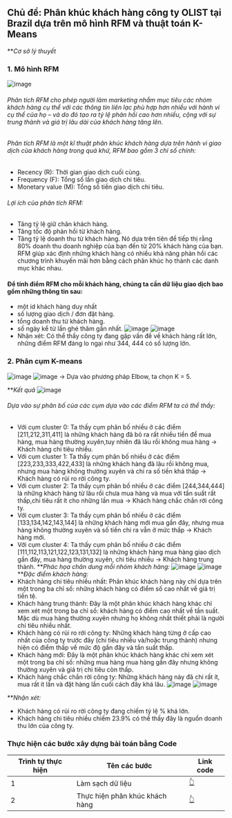 ## Chủ đề: Phân khúc khách hàng công ty OLIST tại Brazil dựa trên mô hình RFM và thuật toán K-Means 
***Cơ sở lý thuyết*
### 1.	Mô hình RFM
![image](https://github.com/quynguyen6702/Olist_RFM/assets/125745108/4106a8c1-55c8-4d58-9fbe-fa516b443e20)
###### Phân tích RFM cho phép người làm marketing nhắm mục tiêu các nhóm khách hàng cụ thể với các thông tin liên lạc phù hợp hơn nhiều với hành vi cụ thể của họ – và do đó tạo ra tỷ lệ phản hồi cao hơn nhiều, cộng với sự trung thành và giá trị lâu dài của khách hàng tăng lên.
###### Phân tích RFM là một kĩ thuật phân khúc khách hàng dựa trên hành vi giao dịch của khách hàng trong quá khứ, RFM bao gồm 3 chỉ số chính:
-	Recency (R): Thời gian giao dịch cuối cùng.
-	Frequency (F): Tổng số lần giao dịch chi tiêu.
-	Monetary value (M): Tổng số tiền giao dịch chi tiêu.
###### Lợi ích của phân tích RFM:
-	Tăng tỷ lệ giữ chân khách hàng.
-	Tăng tốc độ phản hồi từ khách hàng.
-	Tăng tỷ lệ doanh thu từ khách hàng.
Nó dựa trên tiên đề tiếp thị rằng 80% doanh thu doanh nghiệp của bạn đến từ 20% khách hàng của bạn. RFM giúp xác định những khách hàng có nhiều khả năng phản hồi các chương trình khuyến mãi hơn bằng cách phân khúc họ thành các danh mục khác nhau.

#### Để tính điểm RFM cho mỗi khách hàng, chúng ta cần dữ liệu giao dịch bao gồm những thông tin sau:
- một id khách hàng duy nhất
-	số lượng giao dịch / đơn đặt hàng.
-	tổng doanh thu từ khách hàng.
-	số ngày kể từ lần ghé thăm gần nhất.
![image](https://github.com/quynguyen6702/Olist_RFM/assets/125745108/723cb1f1-950a-4bc1-9d85-aa4db88fa5d5)
![image](https://github.com/quynguyen6702/Olist_RFM/assets/125745108/54b94d6a-0bf7-4ef0-a38e-49589d9ab36b)
- Nhận xét: Có thể thấy công ty đang gặp vấn đề về khách hàng rất lớn, những điểm RFM đáng lo ngại như 344, 444 có số lượng lớn.

### 2. Phân cụm K-means
![image](https://github.com/quynguyen6702/Olist_RFM/assets/125745108/cc683550-7025-41d2-a332-50fb779e8906)
![image](https://github.com/quynguyen6702/Olist_RFM/assets/125745108/3b069e03-f5c9-45a1-9f75-4cc4898595f8)
→ Dựa vào phương pháp Elbow, ta chọn K = 5.

***Kết quả*
![image](https://github.com/quynguyen6702/Olist_RFM/assets/125745108/a41c9fa5-21b8-46ba-8a48-398292e70bd0)
###### Dựa vào sự phân bố của các cụm dựa vào các điểm RFM ta có thể thấy:
-	Với cụm cluster 0: Ta thấy cụm phân bố nhiều ở các điểm [211,212,311,411] là những khách hàng đã bỏ ra rất nhiều tiền để mua hàng, mua hàng thường xuyên,tuy nhiên đã lâu rồi không mua hàng → Khách hàng chi tiêu nhiều.
-	Với cụm cluster 1: Ta thấy cụm phân bố nhiều ở các điểm [223,233,333,422,433] là những khách hàng đã lâu rồi không mua, nhưng mua hàng không thường xuyên và chi ra số tiền khá thấp → Khách hàng có rủi ro rời công ty.
-	Với cụm cluster 2: Ta thấy cụm phân bố nhiều ở các điểm [244,344,444] là những khách hàng từ lâu rồi chưa mua hàng và mua với tần suất rất thấp,chi tiêu rất ít cho những lần mua → Khách hàng chắc chắn rời công ty.
-	Với cụm cluster 3: Ta thấy cụm phân bố nhiều ở các điểm [133,134,142,143,144] là những khách hàng mới mua gần đây, nhưng mua hàng không thường xuyên và số tiền chi ra vẫn ở mức thấp → Khách hàng mới.
-	Với cụm cluster 4: Ta thấy cụm phân bố nhiều ở các điểm [111,112,113,121,122,123,131,132] là những khách hàng mua hàng giao dịch gần đây, mua hàng thường xuyên, chi tiêu nhiều → Khách hàng trung thành.
***Phác họa chân dung mỗi nhóm khách hàng:*
 	![image](https://github.com/quynguyen6702/Olist_RFM/assets/125745108/a6d71044-15e0-464e-a07c-e14d0ad46b9d)
 	![image](https://github.com/quynguyen6702/Olist_RFM/assets/125745108/27c1baa3-544f-4a37-a129-995ad2b118ef)
***Đặc điểm khách hàng:*
-	Khách hàng chi tiêu nhiều nhất: Phân khúc khách hàng này chỉ dựa trên một trong ba chỉ số: những khách hàng có điểm số cao nhất về giá trị tiền tệ. 
-	Khách hàng trung thành: Đây là một phân khúc khách hàng khác chỉ xem xét một trong ba chỉ số: khách hàng có điểm cao nhất về tần suất. Mặc dù mua hàng thường xuyên nhưng họ không nhất thiết phải là người chi tiêu nhiều nhất.
-	Khách hàng có rủi ro rời công ty: Những khách hàng từng ở cấp cao nhất của công ty trước đây (chi tiêu nhiều và/hoặc trung thành) nhưng hiện có điểm thấp về mức độ gần đây và tần suất thấp.
-	Khách hàng mới: Đây là một phân khúc khách hàng khác chỉ xem xét một trong ba chỉ số: những mua hàng mua hàng gần đây nhưng không thường xuyên và giá trị chi tiêu còn thấp.
-	Khách hàng chắc chắn rời công ty: Những khách hàng này đã chi rất ít, mua rất ít lần và đặt hàng lần cuối cách đây khá lâu.
![image](https://github.com/quynguyen6702/Olist_RFM/assets/125745108/8c2a978a-9b54-40de-8a01-c9de8982bdbf)
![image](https://github.com/quynguyen6702/Olist_RFM/assets/125745108/00d8debe-e7cb-4cf7-afd2-16fc5ca1b112)

***Nhận xét:*
-	Khách hàng có rủi ro rời công ty đang chiếm tỷ lệ % khá lớn.
-	Khách hàng chi tiêu nhiều chiếm 23.9% có thể thấy đây là nguồn doanh thu lớn của công ty.

### Thực hiện các bước xây dựng bài toán bằng Code
| Trình tự thực hiện | Tên các bước                                                      | Link code                                                    |
| ----- | ------------------------------------------------------------                   | ------------------------------------------------------------ |
| 1     |Làm sạch dữ liệu | [👆](https://drive.google.com/file/d/1eLf7Lqr2u5jzKl6zV8QHhOgzDoOX0Qcr/view?usp=sharing) |
| 2     |Thực hiện phân khúc khách hàng | [👆](https://drive.google.com/file/d/1-kR5OhHNnbfWNFxuBYOiQnN3uTLQK8Py/view?usp=sharing) |

